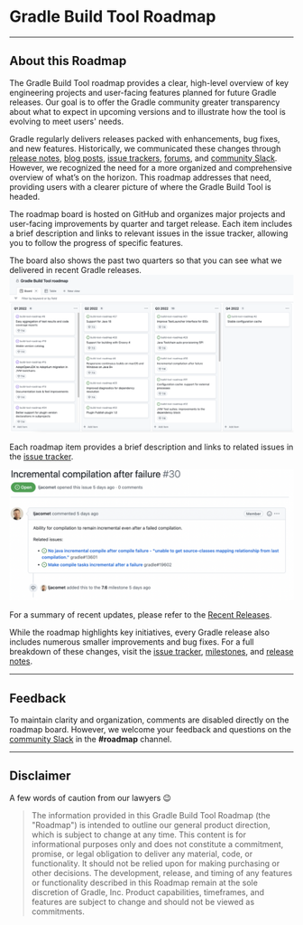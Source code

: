 # Gradle Build Tool Roadmap
---
## About this Roadmap
The Gradle Build Tool roadmap provides a clear, high-level overview of key engineering projects and user-facing features planned for future Gradle releases. Our goal is to offer the Gradle community greater transparency about what to expect in upcoming versions and to illustrate how the tool is evolving to meet users' needs.

Gradle regularly delivers releases packed with enhancements, bug fixes, and new features. Historically, we communicated these changes through [release notes](https://gradle.org/releases/), [blog posts](https://blog.gradle.org/), [issue trackers](https://github.com/gradle/gradle/issues), [forums](https://discuss.gradle.org/), and [community Slack](https://gradle-community.slack.com/). However, we recognized the need for a more organized and comprehensive overview of what’s on the horizon. This roadmap addresses that need, providing users with a clearer picture of where the Gradle Build Tool is headed.

The roadmap board is hosted on GitHub and organizes major projects and user-facing improvements by quarter and target release. Each item includes a brief description and links to relevant issues in the issue tracker, allowing you to follow the progress of specific features.

The board also shows the past two quarters so that you can see what we delivered in recent Gradle releases.
![Board image](image.png)

Each roadmap item provides a brief description and links to related issues in the [issue tracker](https://github.com/gradle/gradle/issues).

![alt text](issue-image.png)

For a summary of recent updates, please refer to the [Recent Releases](https://github.com/orgs/gradle/projects/31/views/8).

While the roadmap highlights key initiatives, every Gradle release also includes numerous smaller improvements and bug fixes. For a full breakdown of these changes, visit the [issue tracker](https://github.com/gradle/gradle/issues), [milestones](https://github.com/gradle/gradle/milestones), and [release notes](https://gradle.org/releases/).

---

## Feedback
To maintain clarity and organization, comments are disabled directly on the roadmap board. However, we welcome your feedback and questions on the [community Slack](https://gradle-community.slack.com) in the **#roadmap** channel.

---
## Disclaimer

A few words of caution from our lawyers :wink:

> The information provided in this Gradle Build Tool Roadmap (the "Roadmap") is intended to outline our general product direction, which is subject to change at any time. This content is for informational purposes only and does not constitute a commitment, promise, or legal obligation to deliver any material, code, or functionality. It should not be relied upon for making purchasing or other decisions. The development, release, and timing of any features or functionality described in this Roadmap remain at the sole discretion of Gradle, Inc. Product capabilities, timeframes, and features are subject to change and should not be viewed as commitments.
